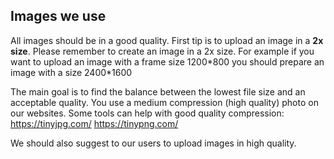 ## Images we use

All images should be in a good quality. First tip is to upload an image in a **2x size**. 
Please remember to create an image in a 2x size. For example if you want to upload an image with a frame size 1200\*800 you should prepare an image with a size 2400\*1600

The main goal is to find the balance between the lowest file size and an acceptable quality. You use a medium compression (high quality) photo on our websites.
Some tools can help with good quality compression: https://tinyjpg.com/ https://tinypng.com/ 

We should also suggest to our users to upload images in high quality.

